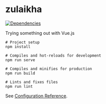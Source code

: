 # zulaikha

[![Dependencies](https://david-dm.org/zzakiullah/zulaikha.svg)](https://david-dm.org/zzakiullah/zulaikha)

Trying something out with Vue.js

```
# Project setup
npm install

# Compiles and hot-reloads for development
npm run serve

# Compiles and minifies for production
npm run build

# Lints and fixes files
npm run lint
```

See [Configuration Reference](https://cli.vuejs.org/config/).
